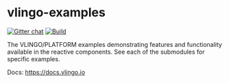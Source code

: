 # vlingo-examples

[![Gitter chat](https://badges.gitter.im/gitterHQ/gitter.png)](https://gitter.im/vlingo-platform-java/examples)
[![Build](https://github.com/vlingo/vlingo-examples/workflows/Build/badge.svg)](https://github.com/vlingo/vlingo-examples/actions?query=workflow%3ABuild)

The VLINGO/PLATFORM examples demonstrating features and functionality available in the reactive components. See each of the submodules for specific examples.

Docs: https://docs.vlingo.io

